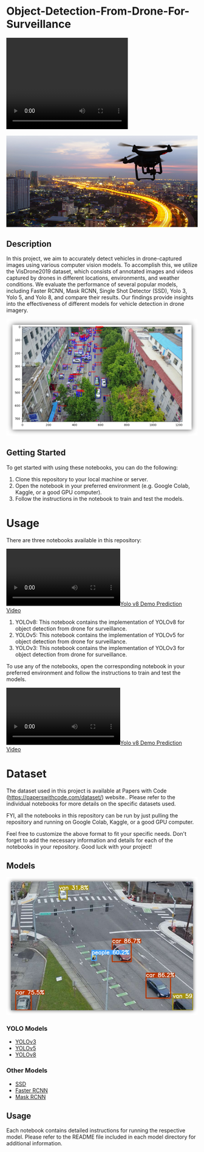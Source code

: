 # Object-Detection-From-Drone-For-Surveillance

<video width="320" height="240" controls>
  <source src="path/to/video.mp4" type="video/mp4">
  Your browser does not support the video tag.
</video>

![Example Image](/images/drone_detection_network_cameras.png)

## Description

In this project, we aim to accurately detect vehicles
in drone-captured images using various computer vision
models. To accomplish this, we utilize the VisDrone2019
dataset, which consists of annotated images and videos captured
by drones in different locations, environments, and
weather conditions. We evaluate the performance of several
popular models, including Faster RCNN, Mask
RCNN, Single Shot Detector (SSD), Yolo 3, Yolo 5, and Yolo
8, and compare their results. Our findings provide insights
into the effectiveness of different models for vehicle detection
in drone imagery.

![Example Image](/images/Det1.png)

## Getting Started
To get started with using these notebooks, you can do the following:

1. Clone this repository to your local machine or server.
2. Open the notebook in your preferred environment (e.g. Google Colab, Kaggle, or a good GPU computer).
3. Follow the instructions in the notebook to train and test the models.

# Usage
There are three notebooks available in this repository:

[![Yolo v8 Demo Prediction Video](/images/detected-1(nimesh).mp4)](https://www.youtube.com/watch?v=iJYsdUKSVtI&list=PLL2b_SupsxhU2i4IVMQ59_1RCRFsNBv0X&index=3)

1. YOLOv8: This notebook contains the implementation of YOLOv8 for object detection from drone for surveillance.
2. YOLOv5: This notebook contains the implementation of YOLOv5 for object detection from drone for surveillance.
3. YOLOv3: This notebook contains the implementation of YOLOv3 for object detection from drone for surveillance.

To use any of the notebooks, open the corresponding notebook in your preferred environment and follow the instructions to train and test the models.

[![Yolo v8 Demo Prediction Video](/images/raw-1(nimesh).mp4)](https://www.youtube.com/watch?v=aqQCqUTpJwk&list=PLL2b_SupsxhU2i4IVMQ59_1RCRFsNBv0X&index=2)

# Dataset
The dataset used in this project is available at Papers with Code (https://paperswithcode.com/dataset/) website.. Please refer to the individual notebooks for more details on the specific datasets used.

FYI, all the notebooks in this repository can be run by just pulling the repository and running on Google Colab, Kaggle, or a good GPU computer.

Feel free to customize the above format to fit your specific needs. Don't forget to add the necessary information and details for each of the notebooks in your repository. Good luck with your project!

## Models

![Example Image](/images/Det2.png)
### YOLO Models
- [YOLOv3](https://github.com/ni9/Object-Detection-From-Drone-For-Surveillance/blob/main/yolo3.ipynb)
- [YOLOv5](https://github.com/ni9/Object-Detection-From-Drone-For-Surveillance/blob/main/yolov5/viz_yolov5x.ipynb)
- [YOLOv8](https://github.com/ni9/Object-Detection-From-Drone-For-Surveillance/blob/main/Yolo-V8/YoloV8.ipynb)

### Other Models
- [SSD](https://github.com/ni9/Object-Detection-From-Drone-For-Surveillance/blob/main/SSD/SSD.ipynb)
- [Faster RCNN](https://github.com/ni9/Object-Detection-From-Drone-For-Surveillance/blob/main/Faster-RCNN/Faster_RCNN.ipynb)
- [Mask RCNN](https://github.com/ni9/Object-Detection-From-Drone-For-Surveillance/blob/main/MaskRCNN/Visdrone_MaskRCNN.ipynb)


## Usage
Each notebook contains detailed instructions for running the respective model. Please refer to the README file included in each model directory for additional information.

